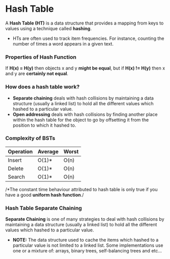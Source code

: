 # Hash Table
A **Hash Table (HT)** is a data structure that provides a mapping from keys to values using a technique called **hashing**.

- HTs are often used to track item frequencies. For instance, counting the number of times a word appears in a given text.

### Properties of Hash Function
If **H(x) = H(y)** then objects x and y **might be equal**, but if **H(x) != H(y)** then x and y are **certainly not equal**.

### How does a hash table work?
- **Separate chaining** deals with hash collisions by maintaining a data structure (usually a linked list) to hold all the different values which hashed to a particular value.
- **Open addressing** deals with hash collisions by finding another place within the hash table for the object to go by offsetting it from the position to which it hashed to.

### Complexity of BSTs

| Operation | Average | Worst |
|-----------|---------|-------|
| Insert    | O(1)*   | O(n)  |
| Delete    | O(1)*   | O(n)  |
| Search    | O(1)*   | O(n)  |
/*The constant time behaviour attributed to hash table is only true if you have a good **uniform hash function**./

### Hash Table Separate Chaining
**Separate Chaining** is one of many strategies to deal with hash collisions by maintaining a data structure (usually a linked list) to hold all the different values which hashed to a particular value.

- **NOTE:** The data structure used to cache the items which hashed to a particular value is not limited to a linked list. Some implementations use one or a mixture of: arrays, binary trees, self-balancing trees and etc...

